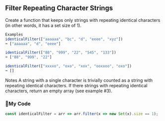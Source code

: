 ## Filter Repeating Character Strings
Create a function that keeps only strings with repeating identical characters (in other words, it has a set size of 1).
```js
Examples
identicalFilter(["aaaaaa", "bc", "d", "eeee", "xyz"]) 
➞ ["aaaaaa", "d", "eeee"]

identicalFilter(["88", "999", "22", "545", "133"]) 
➞ ["88", "999", "22"]

identicalFilter(["xxxxo", "oxo", "xox", "ooxxoo", "oxo"]) 
➞ []
```
Notes
A string with a single character is trivially counted as a string with repeating identical characters.
If there strings with repeating identical characters, return an empty array (see example #3).
### :bath:My Code
```js
const identicalFilter = arr => arr.filter(x => new Set(x).size == 1);
```
